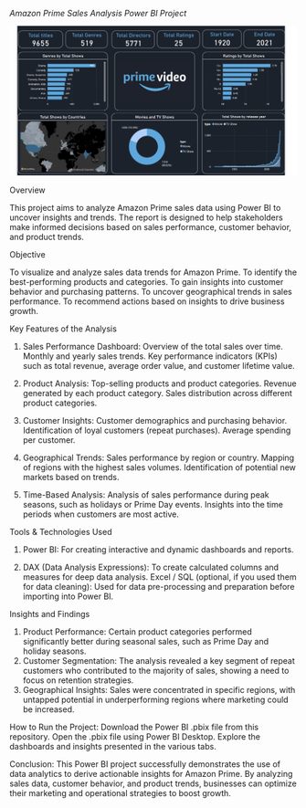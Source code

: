 *Amazon Prime Sales Analysis Power BI Project*

![Amazon Sales Dashboard](https://github.com/mayunbodele/Amazon-Prime-analysis/blob/main/Amazon%20prime%20screenshot.png)

Overview

This project aims to analyze Amazon Prime sales data using Power BI to uncover insights and trends. The report is designed to help stakeholders make informed decisions based on sales performance, customer behavior, and product trends.

Objective

To visualize and analyze sales data trends for Amazon Prime.
To identify the best-performing products and categories.
To gain insights into customer behavior and purchasing patterns.
To uncover geographical trends in sales performance.
To recommend actions based on insights to drive business growth.

Key Features of the Analysis
1. Sales Performance Dashboard:
Overview of the total sales over time.
Monthly and yearly sales trends.
Key performance indicators (KPIs) such as total revenue, average order value, and customer lifetime value.

2. Product Analysis:
Top-selling products and product categories.
Revenue generated by each product category.
Sales distribution across different product categories.

3. Customer Insights:
Customer demographics and purchasing behavior.
Identification of loyal customers (repeat purchases).
Average spending per customer.

4. Geographical Trends:
Sales performance by region or country.
Mapping of regions with the highest sales volumes.
Identification of potential new markets based on trends.

5. Time-Based Analysis:
Analysis of sales performance during peak seasons, such as holidays or Prime Day events.
Insights into the time periods when customers are most active.

Tools & Technologies Used

1. Power BI: For creating interactive and dynamic dashboards and reports.

2. DAX (Data Analysis Expressions): To create calculated columns and measures for deep data analysis.
Excel / SQL (optional, if you used them for data cleaning): Used for data pre-processing and preparation before importing into Power BI.

Insights and Findings
1. Product Performance: Certain product categories performed significantly better during seasonal sales, such as Prime Day and holiday seasons.
2. Customer Segmentation: The analysis revealed a key segment of repeat customers who contributed to the majority of sales, showing a need to focus on retention strategies.
3. Geographical Insights: Sales were concentrated in specific regions, with untapped potential in underperforming regions where marketing could be increased.

How to Run the Project:
Download the Power BI .pbix file from this repository. 
Open the .pbix file using Power BI Desktop. 
Explore the dashboards and insights presented in the various tabs.

Conclusion:
This Power BI project successfully demonstrates the use of data analytics to derive actionable insights for Amazon Prime. By analyzing sales data, customer behavior, and product trends, businesses can optimize their marketing and operational strategies to boost growth.

